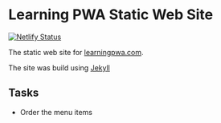 # Learning PWA Static Web Site

[![Netlify Status](https://api.netlify.com/api/v1/badges/8734ec22-e3dc-42f9-b78c-3e9a19472d87/deploy-status)](https://app.netlify.com/sites/pwalearn/deploys)

The static web site for [learningpwa.com](https://learningpwa.com).

The site was build using [Jekyll](https://jekyllrb.com/)

## Tasks

+ Order the menu items
